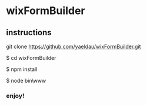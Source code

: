 # wixFormBuilder

## instructions
git clone https://github.com/yaeldau/wixFormBuilder.git


$ cd wixFormBuilder

$ npm install

$ node bin\www


### enjoy!
